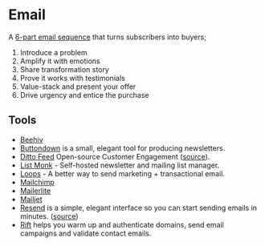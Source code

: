 # Email

A [6-part email sequence](https://entrepreneurshandbook.co/this-6-part-email-sequence-just-about-guarantees-a-four-figure-income-every-time-i-use-it-fb7e8bf90ad0) that turns subscribers into buyers;

1. Introduce a problem
2. Amplify it with emotions
3. Share transformation story
4. Prove it works with testimonials
5. Value-stack and present your offer
6. Drive urgency and entice the purchase

## Tools

- [Beehiv](https://www.beehiiv.com)
- [Buttondown](https://buttondown.email) is a small, elegant tool for producing newsletters.
- [Ditto Feed](https://dittofeed.com) Open-source Customer Engagement ([source](https://github.com/dittofeed/dittofeed)).
- [List Monk](https://listmonk.app) - Self-hosted newsletter and mailing list manager.
- [Loops](https://loops.so) - A better way to send marketing + transactional email.
- [Mailchimp](https://mailchimp.com)
- [Mailerlite](https://www.mailerlite.com)
- [Mailjet](https://www.mailjet.com)
- [Resend](https://resend.com/) is a simple, elegant interface so you can start sending emails in minutes. ([source](https://github.com/resendlabs))
- [Rift](https://www.getrift.com) helps you warm up and authenticate domains, send email campaigns and validate contact emails.